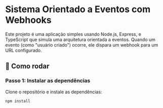 # Sistema Orientado a Eventos com Webhooks

Este projeto é uma aplicação simples usando Node.js, Express, e TypeScript que simula uma arquitetura orientada a eventos. Quando um evento (como "usuário criado") ocorre, ele dispara um webhook para um URL configurado.

## 🚀 Como rodar

### Passo 1: Instalar as dependências

Clone o repositório e instale as dependências:

```bash
npm install
